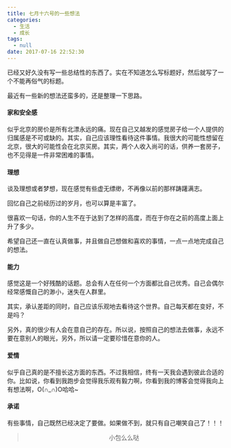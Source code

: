 ```yaml
---
title: 七月十六号的一些想法
categories:
  - 生活
  - 成长
tags:
  - null
date: 2017-07-16 22:52:30
---
```


已经又好久没有写一些总结性的东西了。实在不知道怎么写标题好，然后就写了一个不能再俗气的标题。

最近有一些新的想法还蛮多的，还是整理一下思路。

#### 家和安全感
似乎北京的房价是所有北漂永远的痛。现在自己又越发的感觉房子给一个人提供的归属感是不可或缺的。其实，自己应该理性看待这件事情。我很大的可能性想留在北京，很大的可能性会在北京买房。其实，两个人收入尚可的话，供养一套房子，也不见得是一件非常困难的事情。

#### 理想
谈及理想或者梦想，现在感觉有些虚无缥缈，不再像以前的那样踌躇满志。

回忆自己之前经历过的岁月，也可以算是丰富了。

很喜欢一句话，你的人生不在于达到了怎样的高度，而在于你在之前的高度上面上升了多少。

希望自己还一直在认真做事，并且做自己想做和喜欢的事情，一点一点地完成自己的想法。

#### 能力
感觉这是一个好残酷的话题。总会有人在任何一个方面都比自己优秀。自己会偶尔经常感慨自己的渺小，迷失在人群里。

其实，承认差距的同时，自己应该乐观地去看待这个世界。自己每天都在变好，不是吗？

另外，真的很少有人会在意自己的存在。所以说，按照自己的想法去做事，永远不要在意别人的眼光，另外，所以请一定要珍惜在意你的人。

#### 爱情
似乎自己真的是不擅长这方面的东西。不过我相信，终有一天我会遇到彼此合适的你。比如说，你看到我跑步会觉得我乐观有毅力啊，你看到我的博客会觉得我向上有想法啊，O(∩_∩)O哈哈~

#### 承诺
有些事情，自己既然已经决定了要做。如果做不到，就只有自己嘲笑自己了！！！

><div align=center>小包么么哒</div>